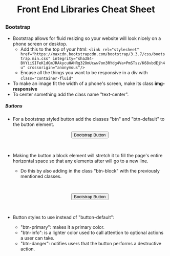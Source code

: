 # <p align="center">Front End Libraries Cheat Sheet</p>
<link rel="stylesheet" href="https://maxcdn.bootstrapcdn.com/bootstrap/3.3.7/css/bootstrap.min.css" integrity="sha384-BVYiiSIFeK1dGmJRAkycuHAHRg32OmUcww7on3RYdg4Va+PmSTsz/K68vbdEjh4u" crossorigin="anonymous"/>

### Bootstrap
- Bootstrap allows for fluid resizing so your website will look nicely on a phone screen or desktop.
  - Add this to the top of your html: ```<link rel="stylesheet" href="https://maxcdn.bootstrapcdn.com/bootstrap/3.3.7/css/bootstrap.min.css" integrity="sha384-BVYiiSIFeK1dGmJRAkycuHAHRg32OmUcww7on3RYdg4Va+PmSTsz/K68vbdEjh4u" crossorigin="anonymous"/>```
  - Encase all the things you want to be responsive in a div with ```class="container-fluid"```
- To make an image fit the width of a phone's screen, make its class <strong>img-responsive</strong>
- To center something add the class name "text-center".
##### Buttons
- For a bootstrap styled button add the classes "btn" and "btn-default" to the button element.
  <p align="center"><button class="btn btn-default">Bootstrap Button</button></p>
  <p>&nbsp</p>

- Making the button a block element will stretch it to fill the page's entire horizontal space so that any elements after will go to a new line.
  - Do this by also adding in the class "btn-block" with the previously mentioned classes.
  <p>&nbsp</p>
  <p align="center"><button class="btn btn-default btn-block">Bootstrap Button</button></p>
  <p>&nbsp</p>
- Button styles to use instead of "button-default":
  - "btn-primary": makes it a primary color.
  - "btn-info": is a lighter color used to call attention to optional actions a user can take.
  - "btn-danger": notifies users that the button performs a destructive action.

